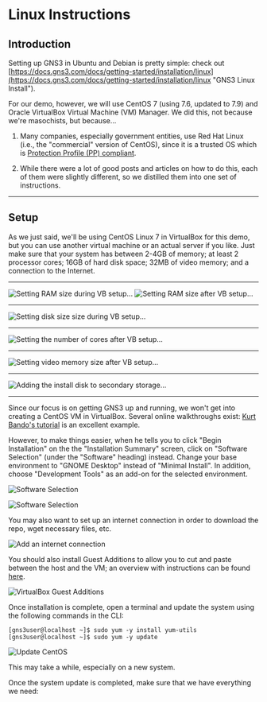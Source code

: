 # Linux Instructions

## Introduction

Setting up GNS3 in Ubuntu and Debian is pretty simple: check out [https://docs.gns3.com/docs/getting-started/installation/linux](https://docs.gns3.com/docs/getting-started/installation/linux "GNS3 Linux Install").

For our demo, however, we will use CentOS 7 (using 7.6, updated to 7.9) and Oracle VirtualBox Virtual Machine (VM) Manager. We did this, not because we're masochists, but because...

1. Many companies, especially government entities, use Red Hat Linux (i.e., the "commercial" version of CentOS), since it is a trusted OS which is [Protection Profile (PP) compliant](https://www.commoncriteriaportal.org/products/ "Certified Common Criteria Products").

2. While there were a lot of good posts and articles on how to do this, each of them were slightly different, so we distilled them into one set of instructions.

----------

## Setup

As we just said, we'll be using CentOS Linux 7 in VirtualBox for this demo, but you can use another virtual machine or an actual server if you like. Just make sure that your system has between 2-4GB of memory; at least 2 processor cores; 16GB of hard disk space; 32MB of video memory; and a connection to the Internet.

----------

![Setting RAM size during VB setup...](../../images/centos01.png "Setting RAM size during VB setup...")
![Setting RAM size after VB setup...](../images/centos01a.png "Setting RAM size after VB setup...")

----------

![Setting disk size size during VB setup...](images/centos02.png "Setting disk size size during VB setup...")

----------

![Setting the number of cores after VB setup...](images/centos03.png "Setting the number of cores after VB setup...")

----------

![Setting video memory size after VB setup...](images/centos04.png "Setting video memory size after VB setup...")

----------

![Adding the install disk to secondary storage...](images/centos05.png "Adding the install disk to secondary storage...")

----------

Since our focus is on getting GNS3 up and running, we won't get into creating a CentOS VM in VirtualBox. Several online walkthroughs exist: [Kurt Bando's tutorial](https://tutorials.kurtobando.com/install-a-centos-7-minimal-server-in-virtual-machine-with-screenshots/ "Install a CentOS 7 Minimal Server in Virtual Machine with screenshots") is an excellent example.

However, to make things easier, when he tells you to click "Begin Installation" on the the "Installation Summary" screen, click on "Software Selection" (under the "Software" heading) instead. Change your base environment to "GNOME Desktop" instead of "Minimal Install". In addition, choose "Development Tools" as an add-on for the selected environment.

![Software Selection](images/centos06.png "Selecting Software")

![Software Selection](images/centos07.png "Selecting Software")

You may also want to set up an internet connection in order to download the repo, wget necessary files, etc.

![Add an internet connection](images/centos08.png "Add an internet connection")

You should also install Guest Additions to allow you to cut and paste between the host and the VM; an overview with instructions can be found [here](https://www.virtualbox.org/manual/ch04.html "Chapter 4. Guest Additions").

![VirtualBox Guest Additions](images/centos09.png "VirtualBox Guest Additions")

Once installation is complete, open a terminal and update the system using the following commands in the CLI:

    [gns3user@localhost ~]$ sudo yum -y install yum-utils
    [gns3user@localhost ~]$ sudo yum -y update

![Update CentOS](images/centos10.png "Update CentOS")

This may take a while, especially on a new system.

Once the system update is completed, make sure that we have everything we need:

